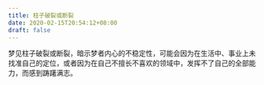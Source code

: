 ```yaml
---
title: 柱子破裂或断裂
date: 2020-02-15T20:54:12+08:00
draft: false
---
```


梦见柱子破裂或断裂，暗示梦者内心的不稳定性，可能会因为在生活中、事业上未找准自己的定位，或者因为在自己不擅长不喜欢的领域中，发挥不了自己的全部能力，而感到踌躇满志。

